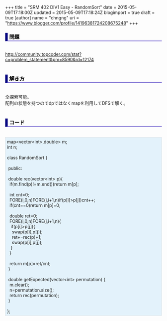 +++
title = "SRM 402 DIV1 Easy - RandomSort"
date = 2015-05-09T17:18:00Z
updated = 2015-05-09T17:18:24Z
blogimport = true
draft = true
[author]
	name = "chngng"
	uri = "https://www.blogger.com/profile/14196381724208675248"
+++

<div dir="ltr" style="text-align: left;" trbidi="on"><h3 style="border-bottom: 2px solid slateblue; border-left: 8px solid navy; color: black; padding: 0px 0px 1px 5px;">問題 <br /></h3><br /><a href="http://community.topcoder.com/stat?c=problem_statement&amp;pm=8590&amp;rd=12174" target="_blank">http://community.topcoder.com/stat?c=problem_statement&amp;pm=8590&amp;rd=12174</a><br /><br /><h3 style="border-bottom: 2px solid slateblue; border-left: 8px solid navy; color: black; padding: 0px 0px 1px 5px;">解き方 </h3><br />全探索可能。<br />配列の状態を持つのでdpではなくmapを利用してDFSで解く。<br /><br /><h3 style="border-bottom: 2px solid slateblue; border-left: 8px solid navy; color: black; padding: 0px 0px 1px 5px;">コード </h3><br /><div style="background-color: #e3f2fb; border: 1px dotted #CCCCCC; padding: 5px;">map&lt;vector&lt;int&gt;,double&gt; m;<br />int n;<br /><br />class RandomSort {<br /><br /><span class="Apple-tab-span" style="white-space: pre;"> </span>public:<br /><br /><span class="Apple-tab-span" style="white-space: pre;"> </span>double rec(vector&lt;int&gt; p){<br /><span class="Apple-tab-span" style="white-space: pre;">  </span>if(m.find(p)!=m.end())return m[p];<br /><br /><span class="Apple-tab-span" style="white-space: pre;">  </span>int cnt=0;<br /><span class="Apple-tab-span" style="white-space: pre;">  </span>FORE(i,0,n)FORE(j,i+1,n)if(p[i]&gt;p[j])cnt++;<br /><span class="Apple-tab-span" style="white-space: pre;">  </span>if(cnt==0)return m[p]=0;<br /><br /><span class="Apple-tab-span" style="white-space: pre;">  </span>double ret=0;<br /><span class="Apple-tab-span" style="white-space: pre;">  </span>FORE(i,0,n)FORE(j,i+1,n){<br /><span class="Apple-tab-span" style="white-space: pre;">   </span>if(p[i]&gt;p[j]){<br /><span class="Apple-tab-span" style="white-space: pre;">    </span>swap(p[i],p[j]);<br /><span class="Apple-tab-span" style="white-space: pre;">    </span>ret+=rec(p)+1;<br /><span class="Apple-tab-span" style="white-space: pre;">    </span>swap(p[i],p[j]);<br /><span class="Apple-tab-span" style="white-space: pre;">   </span>}<br /><span class="Apple-tab-span" style="white-space: pre;">  </span>}<br /><br /><span class="Apple-tab-span" style="white-space: pre;">  </span>return m[p]=ret/cnt;<br /><span class="Apple-tab-span" style="white-space: pre;"> </span>}<br /><br /><span class="Apple-tab-span" style="white-space: pre;"> </span>double getExpected(vector&lt;int&gt; permutation) {<br /><span class="Apple-tab-span" style="white-space: pre;">  </span>m.clear();<br /><span class="Apple-tab-span" style="white-space: pre;">  </span>n=permutation.size();<br /><span class="Apple-tab-span" style="white-space: pre;">  </span>return rec(permutation);<br /><span class="Apple-tab-span" style="white-space: pre;"> </span>}<br /><br />};</div></div>
